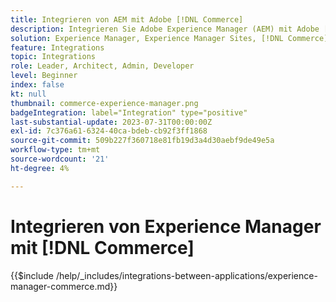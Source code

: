 ```yaml
---
title: Integrieren von AEM mit Adobe [!DNL Commerce]
description: Integrieren Sie Adobe Experience Manager (AEM) mit Adobe [!DNL Commerce] , um ansprechende Einkaufserlebnisse zu schaffen.
solution: Experience Manager, Experience Manager Sites, [!DNL Commerce]
feature: Integrations
topic: Integrations
role: Leader, Architect, Admin, Developer
level: Beginner
index: false
kt: null
thumbnail: commerce-experience-manager.png
badgeIntegration: label="Integration" type="positive"
last-substantial-update: 2023-07-31T00:00:00Z
exl-id: 7c376a61-6324-40ca-bdeb-cb92f3ff1868
source-git-commit: 509b227f360718e81fb19d3a4d30aebf9de49e5a
workflow-type: tm+mt
source-wordcount: '21'
ht-degree: 4%

---
```


# Integrieren von Experience Manager mit [!DNL Commerce]

{{$include /help/_includes/integrations-between-applications/experience-manager-commerce.md}}
